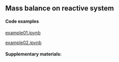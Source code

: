## Mass balance on reactive system


#### Code examples

[example01.ipynb](example01.ipynb)

[example02.ipynb](example02.ipynb)



#### Supplementary materials:

